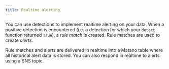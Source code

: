 ```yaml
---
title: Realtime alerting
---
```


You can use detections to implement realtime alerting on your data. When a positive detection is encountered (i.e. a detection for which your `detect` function returned `True`), a *rule match* is created. Rule matches are used to create *alerts*.

Rule matches and alerts are delivered in realtime into a Matano table where all historical alert data is stored. You can also respond in realtime to alerts using a SNS topic.

